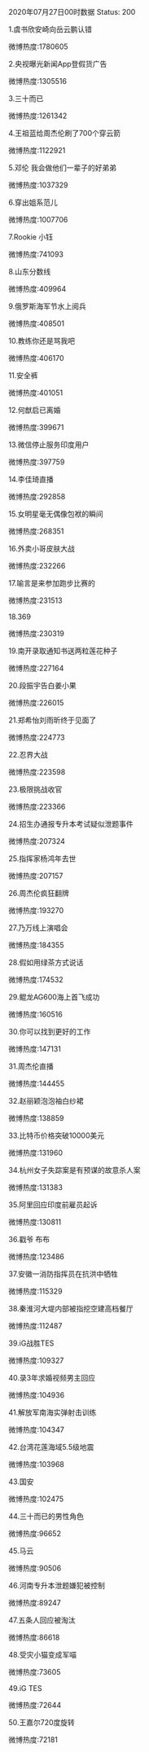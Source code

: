 2020年07月27日00时数据
Status: 200

1.虞书欣安崎向岳云鹏认错

微博热度:1780605

2.央视曝光新闻App登假货广告

微博热度:1305516

3.三十而已

微博热度:1261342

4.王祖蓝给周杰伦刷了700个穿云箭

微博热度:1122921

5.邓伦 我会做他们一辈子的好弟弟

微博热度:1037329

6.穿出姐系范儿

微博热度:1007706

7.Rookie 小钰

微博热度:741093

8.山东分数线

微博热度:409964

9.俄罗斯海军节水上阅兵

微博热度:408501

10.教练你还是骂我吧

微博热度:406170

11.安全裤

微博热度:401051

12.何猷启已离婚

微博热度:399671

13.微信停止服务印度用户

微博热度:397759

14.李佳琦直播

微博热度:292858

15.女明星毫无偶像包袱的瞬间

微博热度:268351

16.外卖小哥皮肤大战

微博热度:232266

17.喻言是来参加跑步比赛的

微博热度:231513

18.369

微博热度:230319

19.南开录取通知书送两粒莲花种子

微博热度:227164

20.段振宇告白姜小果

微博热度:226015

21.郑希怡刘雨昕终于见面了

微博热度:224773

22.忍界大战

微博热度:223598

23.极限挑战收官

微博热度:223366

24.招生办通报专升本考试疑似泄题事件

微博热度:207324

25.指挥家杨鸿年去世

微博热度:207157

26.周杰伦疯狂翻牌

微博热度:193270

27.乃万线上演唱会

微博热度:184355

28.假如用绿茶方式说话

微博热度:174532

29.鲲龙AG600海上首飞成功

微博热度:160516

30.你可以找到更好的工作

微博热度:147131

31.周杰伦直播

微博热度:144455

32.赵丽颖泡泡袖白纱裙

微博热度:138859

33.比特币价格突破10000美元

微博热度:131960

34.杭州女子失踪案是有预谋的故意杀人案

微博热度:131383

35.阿里回应印度前雇员起诉

微博热度:130811

36.戳爷 布布

微博热度:123486

37.安徽一消防指挥员在抗洪中牺牲

微博热度:115329

38.秦淮河大堤内部被指挖空建高档餐厅

微博热度:112487

39.iG战胜TES

微博热度:109327

40.录3年求婚视频男主回应

微博热度:104936

41.解放军南海实弹射击训练

微博热度:104347

42.台湾花莲海域5.5级地震

微博热度:103968

43.国安

微博热度:102475

44.三十而已的男性角色

微博热度:96652

45.马云

微博热度:90506

46.河南专升本泄题嫌犯被控制

微博热度:89247

47.五条人回应被淘汰

微博热度:86618

48.受灾小猫变成军喵

微博热度:73605

49.iG TES

微博热度:72644

50.王嘉尔720度旋转

微博热度:72181

